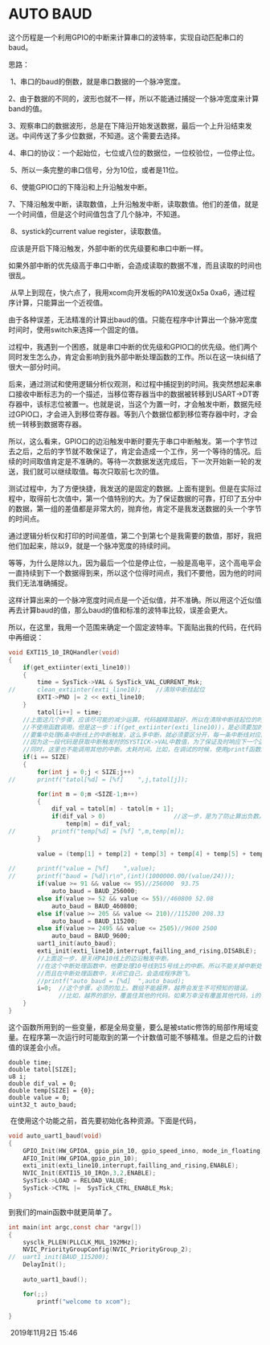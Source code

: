 # AUTO BAUD

这个历程是一个利用GPIO的中断来计算串口的波特率，实现自动匹配串口的baud。

思路：

​	1、串口的baud的倒数，就是串口数据的一个脉冲宽度。

​	2、由于数据的不同的，波形也就不一样，所以不能通过捕捉一个脉冲宽度来计算band的值。

​	3、观察串口的数据波形，总是在下降沿开始发送数据，最后一个上升沿结束发送。中间传送了多少位数据，不知道。这个需要去选择。

​	4、串口的协议：一个起始位，七位或八位的数据位，一位校验位，一位停止位。

​	5、所以一条完整的串口信号，分为10位，或者是11位。	

​	6、使能GPIO口的下降沿和上升沿触发中断。

​	7、下降沿触发中断，读取数值，上升沿触发中断，读取数值。他们的差值，就是一个时间值，但是这个时间值包含了几个脉冲，不知道。

​	8、systick的current value register，读取数值。



​	应该是开启下降沿触发，外部中断的优先级要和串口中断一样。

​	如果外部中断的优先级高于串口中断，会造成读取的数据不准，而且读取的时间也很乱。

​	从早上到现在，快六点了，我用xcom向开发板的PA10发送0x5a 0xa6，通过程序计算，只能算出一个近视值。

​	由于各种误差，无法精准的计算出baud的值。只能在程序中计算出一个脉冲宽度时间时，使用switch来选择一个固定的值。

​	过程中，我遇到一个困惑，就是串口中断的优先级和GPIO口的优先级。他们两个同时发生怎么办，肯定会影响到我外部中断处理函数的工作。所以在这一块纠结了很大一部分时间。

​	后来，通过测试和使用逻辑分析仪观测，和过程中捕捉到的时间。我突然想起来串口接收中断标志为的一个描述，当移位寄存器当中的数据被转移到USART->DT寄存器中，该标志位被置一。也就是说，当这个为置一时，才会触发中断，数据先经过GPIO口，才会进入到移位寄存器。等到八个数据位都到移位寄存器中时，才会统一转移到数据寄存器。

​	所以，这么看来，GPIO口的边沿触发中断时要先于串口中断触发。第一个字节过去之后，之后的字节就不敢保证了，肯定会造成一个工作，另一个等待的情况。后续的时间取值肯定是不准确的。等待一次数据发送完成后，下一次开始新一轮的发送，我们就可以继续取值。每次只取前七次的值。

​	测试过程中，为了方便快捷，我发送的是固定的数据。上面有提到。但是在实际过程中，取得前七次值中，第一个值特别的大。为了保证数据的可靠，打印了五分中的数据，第一组的差值都是非常大的，抛弃他，肯定不是我发送数据的头一个字节的时间点。

​	通过逻辑分析仪和打印的时间差值，第二个到第七个是我需要的数值，那好，我把他们加起来，除以9，就是一个脉冲宽度的持续时间。

​	等等，为什么是除以九，因为最后一个位是停止位，一般是高电平，这个高电平会一直持续到下一个数据得到来，所以这个位得时间点，我们不要他，因为他的时间我们无法准确捕捉。

​	这样计算出来的一个脉冲宽度时间点是一个近似值，并不准确。所以用这个近似值再去计算baud的值，那么baud的值和标准的波特率比较，误差会更大。

​	所以，在这里，我用一个范围来确定一个固定波特率。下面贴出我的代码，在代码中再细说：

```c
void EXTI15_10_IRQHandler(void)
{
	if(get_extiinter(exti_line10))
	{
		time = SysTick->VAL & SysTick_VAL_CURRENT_Msk;
//		clean_extiinter(exti_line10);    //清除中断挂起位
		EXTI->PND |= 2 << exti_line10;
    }
		tatol[i++] = time;
	//上面这几个步骤，应该尽可能的减少运算。代码越精简越好，所以在清除中断挂起位的时候，建议直接操作寄存器，
    //不使用函数调用。但是这一步：if(get_extiinter(exti_line10))，是必须要加的，因为这个中断处理函数
    //要集中处理6条中断线上的中断触发，这么多中断，就必须要区分开，每一条中断线对应的情况也有可能不同。
    //因为这一段代码是获取中断触发时的SYSTICK->VAL中数值，为了保证及时响应下一个边沿触发，所以它要尽可能的精简。
    //同时，这里也不能调用其他的中断。太耗时间。比如，在调试的时候，使用printf函数。
	if(i == SIZE)
	{
		for(int j = 0;j < SIZE;j++)
//		printf("tatol[%d] = [%f]	",j,tatol[j]);

		for(int m = 0;m <SIZE-1;m++)
		{
			dif_val = tatol[m] - tatol[m + 1];
			if(dif_val > 0)                   //这一步，是为了防止算出负数。
				temp[m] = dif_val;
//			printf("temp[%d] = [%f]	",m,temp[m]);
		}
		
		value = (temp[1] + temp[2] + temp[3] + temp[4] + temp[5] + temp[6] + temp[7])/BYTE_Mask;
		
//		printf("value = [%f]	",value);
//		printf("baud = [%d]\r\n",(int)(1000000.00/(value/24)));
		if(value >= 91 && value <= 95)//256000  93.75
			auto_baud = BAUD_256000;
		else if(value >= 52 && value <= 55)//460800 52.08
			auto_baud = BAUD_460800;
		else if(value >= 205 && value <= 210)//115200 208.33
			auto_baud = BAUD_115200;
		else if(value >= 2495 && value <= 2505)//9600 2500
			auto_baud = BAUD_9600;
		uart1_init(auto_baud);
		exti_init(exti_line10,interrupt,failling_and_rising,DISABLE);
		//上面这一步，是关闭PA10线上的边沿触发中断。
        //在这个中断处理函数中，他要处理10号线到15号线上的中断。所以不能关掉中断处理函数，只能关中断线
        //而且在中断处理函数中，关闭它自己，会造成程序跑飞。
        //printf("auto_baud = [%d]	",auto_baud);
		i=0;  //这个步骤，必须的加上。数组不能越界，越界会发生不可预知的错误。
              //比如，越界的部分，覆盖住其他的代码。如果万幸没有覆盖其他代码，i的值在自增到255后，下一次自增会变成0.
	}
}
```

​	这个函数所用到的一些变量，都是全局变量，要么是被static修饰的局部作用域变量。在程序第一次运行时可能取到的第一个计数值可能不够精准。但是之后的计数值的误差会小点。

```c\
double time;
double tatol[SIZE];
u8 i;
double dif_val = 0;
double temp[SIZE] = {0};
double value = 0;
uint32_t auto_baud;
```

​	在使用这个功能之前，首先要初始化各种资源。下面是代码，

```c
void auto_uart1_baud(void)
{
	GPIO_Init(HW_GPIOA, gpio_pin_10, gpio_speed_inno, mode_in_floating);
	AFIO_Init(HW_GPIOA,gpio_pin_10);
	exti_init(exti_line10,interrupt,failling_and_rising,ENABLE);
	NVIC_Init(EXTI15_10_IRQn,3,2,ENABLE);
	SysTick->LOAD = RELOAD_VALUE;
	SysTick->CTRL |=  SysTick_CTRL_ENABLE_Msk;
}
```

到我们的main函数中就更简单了。

```c
int main(int argc,const char *argv[])
{
	sysclk_PLLEN(PLLCLK_MUL_192MHz);
	NVIC_PriorityGroupConfig(NVIC_PriorityGroup_2);
//	uart1_init(BAUD_115200);
	DelayInit();
	
	auto_uart1_baud();

	for(;;)
		printf("welcome to xcom");
	
}
```

​                                                                                                               2019年11月2日         15:46